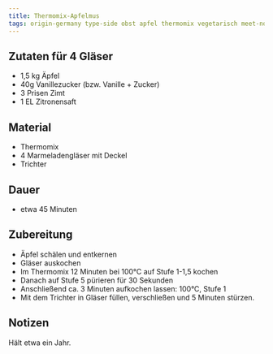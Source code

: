 ```yaml
---
title: Thermomix-Apfelmus
tags: origin-germany type-side obst apfel thermomix vegetarisch meet-none
---
```

## Zutaten für 4 Gläser
* 1,5 kg Äpfel
* 40g Vanillezucker (bzw. Vanille + Zucker)
* 3 Prisen Zimt
* 1 EL Zitronensaft

## Material 
* Thermomix
* 4 Marmeladengläser mit Deckel
* Trichter

## Dauer
* etwa 45 Minuten

## Zubereitung
* Äpfel schälen und entkernen
* Gläser auskochen
* Im Thermomix 12 Minuten bei 100°C auf Stufe 1-1,5 kochen
* Danach auf Stufe 5 pürieren für 30 Sekunden
* Anschließend ca. 3 Minuten aufkochen lassen: 100°C, Stufe 1
* Mit dem Trichter in Gläser füllen, verschließen und 5 Minuten stürzen.

## Notizen
Hält etwa ein Jahr.